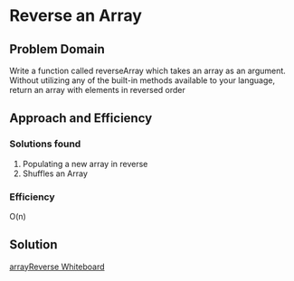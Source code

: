 # Reverse an Array

## Problem Domain
Write a function called reverseArray which takes an array as an argument. Without utilizing any of the built-in methods available to your language, return an array with elements in reversed order

## Approach and Efficiency
### Solutions found
1. Populating a new array in reverse
2. Shuffles an Array

### Efficiency
O(n)

## Solution
[arrayReverse Whiteboard](https://github.com/MichaelJahns/codeChallenges/blob/master/java/assets/arraryReverse.jpg)
